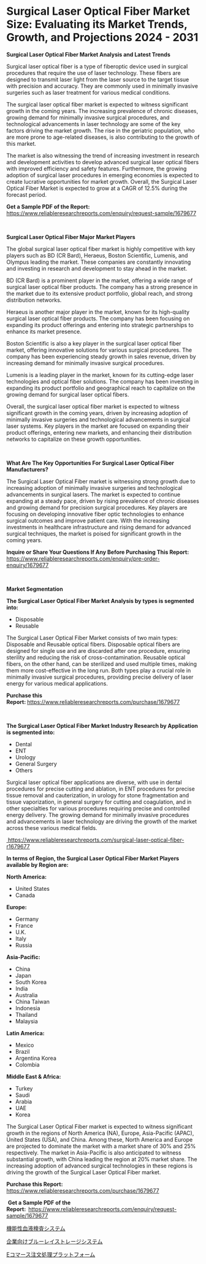 <p><h1>Surgical Laser Optical Fiber Market Size: Evaluating its Market Trends, Growth, and Projections 2024 - 2031</h1></p><p><strong>Surgical Laser Optical Fiber Market Analysis and Latest Trends</strong></p>
<p><p>Surgical laser optical fiber is a type of fiberoptic device used in surgical procedures that require the use of laser technology. These fibers are designed to transmit laser light from the laser source to the target tissue with precision and accuracy. They are commonly used in minimally invasive surgeries such as laser treatment for various medical conditions.</p><p>The surgical laser optical fiber market is expected to witness significant growth in the coming years. The increasing prevalence of chronic diseases, growing demand for minimally invasive surgical procedures, and technological advancements in laser technology are some of the key factors driving the market growth. The rise in the geriatric population, who are more prone to age-related diseases, is also contributing to the growth of this market.</p><p>The market is also witnessing the trend of increasing investment in research and development activities to develop advanced surgical laser optical fibers with improved efficiency and safety features. Furthermore, the growing adoption of surgical laser procedures in emerging economies is expected to create lucrative opportunities for market growth. Overall, the Surgical Laser Optical Fiber Market is expected to grow at a CAGR of 12.5% during the forecast period.</p></p>
<p><strong>Get a Sample PDF of the Report:&nbsp;</strong> <a href="https://www.reliableresearchreports.com/enquiry/request-sample/1679677">https://www.reliableresearchreports.com/enquiry/request-sample/1679677</a></p>
<p>&nbsp;</p>
<p><strong>Surgical Laser Optical Fiber Major Market Players</strong></p>
<p><p>The global surgical laser optical fiber market is highly competitive with key players such as BD (CR Bard), Heraeus, Boston Scientific, Lumenis, and Olympus leading the market. These companies are constantly innovating and investing in research and development to stay ahead in the market.</p><p>BD (CR Bard) is a prominent player in the market, offering a wide range of surgical laser optical fiber products. The company has a strong presence in the market due to its extensive product portfolio, global reach, and strong distribution networks.</p><p>Heraeus is another major player in the market, known for its high-quality surgical laser optical fiber products. The company has been focusing on expanding its product offerings and entering into strategic partnerships to enhance its market presence.</p><p>Boston Scientific is also a key player in the surgical laser optical fiber market, offering innovative solutions for various surgical procedures. The company has been experiencing steady growth in sales revenue, driven by increasing demand for minimally invasive surgical procedures.</p><p>Lumenis is a leading player in the market, known for its cutting-edge laser technologies and optical fiber solutions. The company has been investing in expanding its product portfolio and geographical reach to capitalize on the growing demand for surgical laser optical fibers.</p><p>Overall, the surgical laser optical fiber market is expected to witness significant growth in the coming years, driven by increasing adoption of minimally invasive surgeries and technological advancements in surgical laser systems. Key players in the market are focused on expanding their product offerings, entering new markets, and enhancing their distribution networks to capitalize on these growth opportunities.</p></p>
<p>&nbsp;</p>
<p><strong>What Are The Key Opportunities For Surgical Laser Optical Fiber Manufacturers?</strong></p>
<p><p>The Surgical Laser Optical Fiber market is witnessing strong growth due to increasing adoption of minimally invasive surgeries and technological advancements in surgical lasers. The market is expected to continue expanding at a steady pace, driven by rising prevalence of chronic diseases and growing demand for precision surgical procedures. Key players are focusing on developing innovative fiber optic technologies to enhance surgical outcomes and improve patient care. With the increasing investments in healthcare infrastructure and rising demand for advanced surgical techniques, the market is poised for significant growth in the coming years.</p></p>
<p><strong>Inquire or Share Your Questions If Any Before Purchasing This Report:</strong> <a href="https://www.reliableresearchreports.com/enquiry/pre-order-enquiry/1679677">https://www.reliableresearchreports.com/enquiry/pre-order-enquiry/1679677</a></p>
<p>&nbsp;</p>
<p><strong>Market Segmentation</strong></p>
<p><strong>The Surgical Laser Optical Fiber Market Analysis by types is segmented into:</strong></p>
<p><ul><li>Disposable</li><li>Reusable</li></ul></p>
<p><p>The Surgical Laser Optical Fiber Market consists of two main types: Disposable and Reusable optical fibers. Disposable optical fibers are designed for single use and are discarded after one procedure, ensuring sterility and reducing the risk of cross-contamination. Reusable optical fibers, on the other hand, can be sterilized and used multiple times, making them more cost-effective in the long run. Both types play a crucial role in minimally invasive surgical procedures, providing precise delivery of laser energy for various medical applications.</p></p>
<p><strong>Purchase this Report:&nbsp;</strong><a href="https://www.reliableresearchreports.com/purchase/1679677">https://www.reliableresearchreports.com/purchase/1679677</a></p>
<p>&nbsp;</p>
<p><strong>The Surgical Laser Optical Fiber Market Industry Research by Application is segmented into:</strong></p>
<p><ul><li>Dental</li><li>ENT</li><li>Urology</li><li>General Surgery</li><li>Others</li></ul></p>
<p><p>Surgical laser optical fiber applications are diverse, with use in dental procedures for precise cutting and ablation, in ENT procedures for precise tissue removal and cauterization, in urology for stone fragmentation and tissue vaporization, in general surgery for cutting and coagulation, and in other specialties for various procedures requiring precise and controlled energy delivery. The growing demand for minimally invasive procedures and advancements in laser technology are driving the growth of the market across these various medical fields.</p></p>
<p><a href="https://www.reliableresearchreports.com/surgical-laser-optical-fiber-r1679677">&nbsp;https://www.reliableresearchreports.com/surgical-laser-optical-fiber-r1679677</a></p>
<p><strong>In terms of Region, the Surgical Laser Optical Fiber Market Players available by Region are:</strong></p>
<p>
    <p> <strong> North America: </strong>
        <ul>
            <li>United States</li>
            <li>Canada</li>
        </ul>
        </p> 
    <p> <strong> Europe: </strong>
        <ul>
            <li>Germany</li>
            <li>France</li>
            <li>U.K.</li>
            <li>Italy</li>
            <li>Russia</li>
        </ul>
        </p> 
    <p> <strong> Asia-Pacific: </strong>
        <ul>
            <li>China</li>
            <li>Japan</li>
            <li>South Korea</li>
            <li>India</li>
            <li>Australia</li>
            <li>China Taiwan</li>
            <li>Indonesia</li>
            <li>Thailand</li>
            <li>Malaysia</li>
        </ul>
        </p> 
    <p> <strong> Latin America: </strong>
        <ul>
            <li>Mexico</li>
            <li>Brazil</li>
            <li>Argentina Korea</li>
            <li>Colombia</li>
        </ul>
        </p> 
    <p> <strong> Middle East & Africa: </strong>
        <ul>
            <li>Turkey</li>
            <li>Saudi</li>
            <li>Arabia</li>
            <li>UAE</li>
            <li>Korea</li>
        </ul>
    </p>
    </p>
<p><p>The Surgical Laser Optical Fiber market is expected to witness significant growth in the regions of North America (NA), Europe, Asia-Pacific (APAC), United States (USA), and China. Among these, North America and Europe are projected to dominate the market with a market share of 30% and 25% respectively. The market in Asia-Pacific is also anticipated to witness substantial growth, with China leading the region at 20% market share. The increasing adoption of advanced surgical technologies in these regions is driving the growth of the Surgical Laser Optical Fiber market.</p></p>
<p><strong>Purchase this Report: </strong><a href="https://www.reliableresearchreports.com/purchase/1679677">https://www.reliableresearchreports.com/purchase/1679677</a></p>
<p>&nbsp;<strong>Get a Sample PDF of the Report:&nbsp;&nbsp;</strong><a href="https://www.reliableresearchreports.com/enquiry/request-sample/1679677">https://www.reliableresearchreports.com/enquiry/request-sample/1679677</a></p>
<p><strong></strong></p>
<p><p><a href="https://github.com/schmahlson/Market-Research-Report-List-2/blob/main/6389638108110.md">機能性血液検査システム</a></p><p><a href="https://github.com/roulaayoub-saad/Market-Research-Report-List-1/blob/main/7101163108108.md">企業向けブルーレイストレージシステム</a></p><p><a href="https://github.com/TerrellConn/Market-Research-Report-List-1/blob/main/4053033108112.md">Eコマース注文処理プラットフォーム</a></p></p>